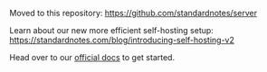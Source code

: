 Moved to this repository: https://github.com/standardnotes/server

Learn about our new more efficient self-hosting setup: https://standardnotes.com/blog/introducing-self-hosting-v2

Head over to our [official docs](https://standardnotes.com/help/self-hosting/docker) to get started.
